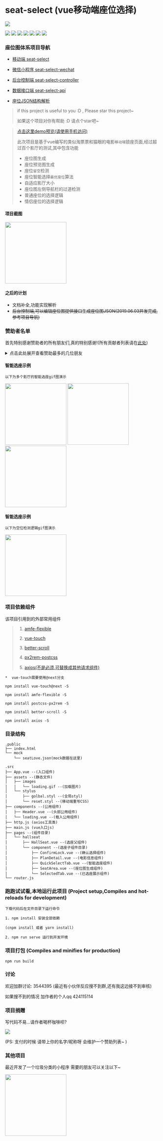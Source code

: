 # seat-select (vue移动端座位选择)

![](https://github.com/zenghao0219/files-store/blob/master/seats/process1.png?raw=true)


![](https://img.shields.io/github/stars/zenghao0219/seat-select.svg?style=social)
![](https://img.shields.io/github/forks/zenghao0219/seat-select.svg?style=social)
![](http://progressed.io/bar/100?title=completed)
![](https://img.shields.io/badge/language-vue-green.svg)
![](https://img.shields.io/github/package-json/dependency-version/zenghao0219/seat-select/vue.svg)
![](https://img.shields.io/github/license/zenghao0219/seat-select.svg)
![](https://img.shields.io/github/release/zenghao0219/seat-select.svg)

### 座位图体系项目导航

- [移动端 seat-select](https://github.com/zenghao0219/seat-select)

- [微信小程序 seat-select-wechat](https://github.com/zenghao0219/seat-select-wechat)

- [后台控制端 seat-select-controller](https://github.com/zenghao0219/seat-select-controller)

- [数据接口端 seat-select-api](https://github.com/zenghao0219/seat-select-api)

- [座位JSON结构解析](https://github.com/zenghao0219/seat-select/tree/master/public/mock)


> if this project is useful to you :D , Please star this project~
>
> 如果这个项目对你有帮助 :D 请点个star吧~

> [点击这里demo预览(请使用手机访问)](https://zenghao0219.github.io/seat-select-demo/ "请使用手机访问")
>
> 此次项目是基于vue编写的类似淘票票和猫眼的电影`移动端`锁座页面,经过超过百个影厅的测试,其中包含功能
>
> - 座位图生成
> - 座位预览图生成
> - 座位`留空`检测
> - 座位智能选择`最优座位`算法
> - 自适应影厅大小
> - 座位图左侧导航栏的过道检测
> - 普通座位的选择逻辑
> - 情侣座位的选择逻辑
#### 项目截图

<img src="https://github.com/zenghao0219/files-store/blob/master/seats/demo.jpg?raw=true" width="200" hegiht="300"/>

#### 之后的计划

- 文档补全,功能实现解析
- ~~后台控制端,可以编辑座位图提供接口生成座位图JSON(2019.06.03开发完成,参考项目导航)~~

### 赞助者名单
首先特别感谢赞助者的所有朋友们,真的特别感谢!(所有贡献者列表请在[此处](https://github.com/zenghao0219/contributors))
<details>
<summary>点击此处展开查看赞助最多的几位朋友</summary>

1. [*磊 (KaelLuo) (¥6.66)](http://github.com/KaelLuo)
2. *磊 (涅槃) (¥100)
3. *升平 (¥8.88)
4. 随影sky (¥66.6)
</details>

#### 智能选座示例
```
以下为多个影厅的智能选座gif图演示
```
<img src="https://github.com/zenghao0219/files-store/blob/master/seats/soogif1.gif?raw=true" width="200" hegiht="300"/>

<img src="https://github.com/zenghao0219/files-store/blob/master/seats/soogif2.gif?raw=true" width="200" hegiht="300"/>

<img src="https://github.com/zenghao0219/files-store/blob/master/seats/soogif3.gif?raw=true" width="200" hegiht="300"/>

#### 智能选座示例
```
以下为空位检测逻辑gif图演示
```
<img src="https://github.com/zenghao0219/files-store/blob/master/seats/soogif4.gif?raw=true" width="200" hegiht="300"/>

### 项目依赖组件

该项目引用到的外部常用组件

> 1. [amfe-flexible](https://github.com/amfe/lib-flexible "阿里巴巴弹性rem布局")
>
> 2. [vue-touch](https://github.com/vuejs/vue-touch "vue-touch")
>
> 3. [better-scroll](https://github.com/ustbhuangyi/better-scroll "better-scroll")
>
> 4. [px2rem-postcss](https://github.com/songsiqi/px2rem-postcss "px2rem-postcss")
>
> 5. [axios(不是必须,可替换成其他请求组件)](https://github.com/axios/axios "axios(不是必须,可替换成其他请求组件)")

```
*  vue-touch需要使用@next分支

npm install vue-touch@next -S

npm install amfe-flexible -S

npm install postcss-px2rem -S

npm install better-scroll -S

npm install axios -S
```

### 目录结构
```
.public
├── index.html
└── mock
    └── seatLove.json(mock数据在这里)

.src
├── App.vue --(入口组件)
├── assets --(静态文件)
│   ├── images
│   │   └── loading.gif --(加载图片)
│   └── stylus
│       ├── golbal.styl --(全局styl)
│       └── reset.styl --(移动端重写CSS)
├── components --(公用组件)
│   ├── Header.vue --(头部公用组件)
│   └── loading.vue --(载入公用组件)
├── http.js (axios工具类)
├── main.js (vue入口js)
├── pages --(组件目录)
│   └── hallseat
│       ├── HallSeat.vue --(选座父组件)
│       └── component --(选座子组件目录)
│           ├── ConfirmLock.vue --(确认选择组件)
│           ├── PlanDetail.vue --(电影信息组件)
│           ├── QuickSelectTab.vue --(智能选座组件)
│           ├── SeatArea.vue --(座位图生成组件)
│           └── SelectedTab.vue --(已选座展示组件)
└── router.js
```
### 跑跑试试看,本地运行此项目 (Project setup,Compiles and hot-reloads for development)
```
下载代码后在文件目录下运行命令

1. npm install 安装全部依赖

(cnpm install 或者 yarn install)

2. npm run serve 运行到开发环境
```
### 项目打包 (Compiles and minifies for production)
```
npm run build
```
### 讨论

欢迎加群讨论: 3544395 (最近有小伙伴反应搜不到群,还有我这边接不到审核)

如果搜不到的情况 加作者的个人qq 424115114

### 项目捐赠
写代码不易...请作者喝杯咖啡呗?

![](https://github.com/zenghao0219/files-store/blob/master/pay.jpeg?raw=true)

(PS: 支付的时候 请带上你的名字/昵称呀 会维护一个赞助列表~ )

### 其他项目

最近开发了一个垃圾分类的小程序 需要的朋友可以关注以下~

<img src="https://i.postimg.cc/9fgDX670/gh-15fa1fdd771b-1280.jpg" width="200" hegiht="300"/>
